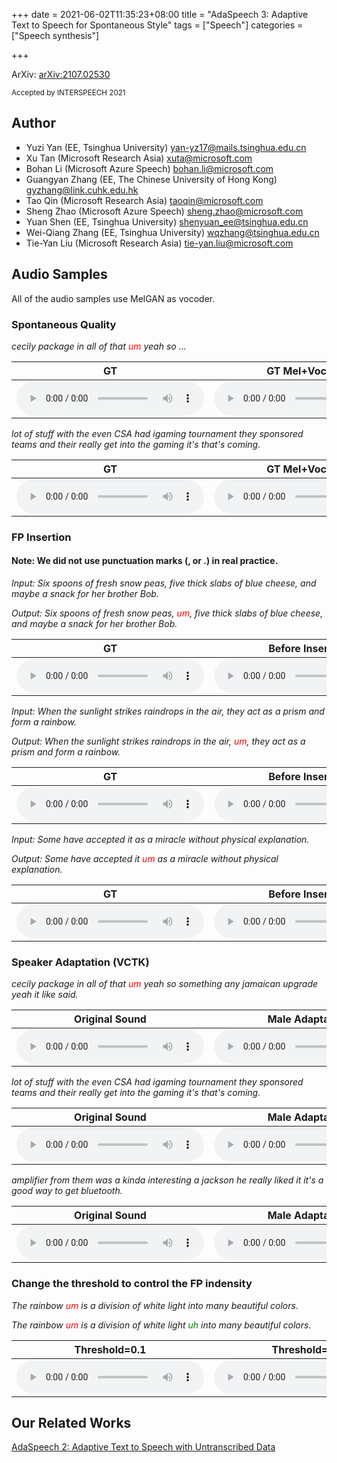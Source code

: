 +++
date = 2021-06-02T11:35:23+08:00
title = "AdaSpeech 3: Adaptive Text to Speech for Spontaneous Style"
tags = ["Speech"]
categories = ["Speech synthesis"]

+++

ArXiv: [arXiv:2107.02530](https://arxiv.org/pdf/2107.02530.pdf)

<small>Accepted by INTERSPEECH 2021</small>

## Author

- Yuzi Yan (EE, Tsinghua University) <yan-yz17@mails.tsinghua.edu.cn>
- Xu Tan (Microsoft Research Asia) <xuta@microsoft.com>
- Bohan Li (Microsoft Azure Speech) <bohan.li@microsoft.com>
- Guangyan Zhang (EE, The Chinese University of Hong Kong) <gyzhang@link.cuhk.edu.hk>
- Tao Qin (Microsoft Research Asia) <taoqin@microsoft.com>
- Sheng Zhao (Microsoft Azure Speech) <sheng.zhao@microsoft.com>
- Yuan Shen (EE, Tsinghua University) <shenyuan_ee@tsinghua.edu.cn>
- Wei-Qiang Zhang (EE, Tsinghua University) <wqzhang@tsinghua.edu.cn>
- Tie-Yan Liu (Microsoft Research Asia) <tie-yan.liu@microsoft.com>

<!-- ## Abstract

Text to speech (TTS) is widely used to synthesize speech. However, it is still a huge challenge to synthesize spontaneous speech like podcast or talk show for two main reasons: 1) lack of training data. Most mainstream datasets for TTS training are reading-style. 2) difficulty in modeling speaking style. Unlike reading-style speech, spontaneous speech has many natural filled pauses (um and uh). Besides, rhythm of it is more variable. In this paper, we propose a new method to address these problems by 1) constructing a spontaneous speech dataset, 2) analyzing the important factors in spontaneous speech like filled pauses (FPs) and rhythm, and 3) developing a spontaneous TTS pipeline through an adaptation way. Specifically, we introduce an FP predictor trained on spontaneous data to a TTS source model trained on reading-style data, which is managed to insert FPs appropriately. To obtain accurate control of the varying duration, we introduce MoE (Mixture of Experts) on duration predictor, which contains three seperate duration predictors that are responsible for the generation of fast, medium and slow speech respectively. We fine-tune it as well as a pitch predictor to achieve fine-grained duration and pitch control using spontaneous data. Besides, our model can also transfer the spontaneity to other speaker through speaker adaptation. Compared with previous TTS model, the proposed method achieves 0.30 better SMOS focusing on style similarity with spontaneous speech, and it achieves better results in MOS tests focusing on many different aspects.  -->

## Audio Samples

All of the audio samples use MelGAN as vocoder.

### Spontaneous Quality

*cecily package in all of that <font color="red">um</font> yeah so ...*

<table><thead>
<tr>
<th style="text-align: center">GT</th>
<th style="text-align: center">GT Mel+Vocoder</th>
<th style="text-align: center">AdaSpeech</th>
<th style="text-align: center">AdaSpeech 3</th>
</tr></thead><tbody>
<tr>
<td style="text-align: center"><audio controls="controls" ><source src="../audio/adaspeech3/Quality_TC/00005_gt.wav" autoplay/>Your browser does not support the audio element.</audio></td>
<td style="text-align: center"><audio controls="controls" ><source src="../audio/adaspeech3/Quality_TC/00005_gt_melgan.wav" autoplay/>Your browser does not support the audio element.</audio></td>
<td style="text-align: center"><audio controls="controls" ><source src="../audio/adaspeech3/Quality_TC/00005_ada.wav" autoplay/>Your browser does not support the audio element.</audio></td>
<td style="text-align: center"><audio controls="controls" ><source src="../audio/adaspeech3/Quality_TC/00005_spon.wav" autoplay/>Your browser does not support the audio element.</audio></td>
</tr>
</tbody></table>

<!-- *ugly surprised it was one of the actually the best color we've you performing cooler we've reviewed so far*


<table><thead>
<tr>
<th style="text-align: center">GT</th>
<th style="text-align: center">GT Mel+Vocoder</th>
<th style="text-align: center">AdaSpeech</th>
<th style="text-align: center">adaspeech3</th>
</tr></thead><tbody>
<tr>
<td style="text-align: center"><audio controls="controls" ><source src="../audio/adaspeech3/Quality_TC/00020_gt.wav" autoplay/>Your browser does not support the audio element.</audio></td>
<td style="text-align: center"><audio controls="controls" ><source src="../audio/adaspeech3/Quality_TC/00020_gt_melgan.wav" autoplay/>Your browser does not support the audio element.</audio></td>
<td style="text-align: center"><audio controls="controls" ><source src="../audio/adaspeech3/Quality_TC/00020_ada.wav" autoplay/>Your browser does not support the audio element.</audio></td>
<td style="text-align: center"><audio controls="controls" ><source src="../audio/adaspeech3/Quality_TC/00020_spon.wav" autoplay/>Your browser does not support the audio element.</audio></td>
</tr>
</tbody></table> -->


*lot of stuff with the even CSA had igaming tournament they sponsored teams and their really get into the gaming it's that's coming.*

<table><thead>
<tr>
<th style="text-align: center">GT</th>
<th style="text-align: center">GT Mel+Vocoder</th>
<th style="text-align: center">AdaSpeech</th>
<th style="text-align: center">AdaSpeech 3</th>
</tr></thead><tbody>
<tr>
<td style="text-align: center"><audio controls="controls" ><source src="../audio/adaspeech3/Quality_TC/00006_gt.wav" autoplay/>Your browser does not support the audio element.</audio></td>
<td style="text-align: center"><audio controls="controls" ><source src="../audio/adaspeech3/Quality_TC/00006_gt_melgan.wav" autoplay/>Your browser does not support the audio element.</audio></td>
<td style="text-align: center"><audio controls="controls" ><source src="../audio/adaspeech3/Quality_TC/00006_ada.wav" autoplay/>Your browser does not support the audio element.</audio></td>
<td style="text-align: center"><audio controls="controls" ><source src="../audio/adaspeech3/Quality_TC/00006_spon.wav" autoplay/>Your browser does not support the audio element.</audio></td>
</tr>
</tbody></table>

### FP Insertion

#### Note: We did not use punctuation marks (, or .) in real practice.

*Input: Six spoons of fresh snow peas, five thick slabs of blue cheese, and maybe a snack for her brother Bob.*

*Output: Six spoons of fresh snow peas, <font color="red">um</font>, five thick slabs of blue cheese, and maybe a snack for her brother Bob.*

<table><thead>
<tr>
<th style="text-align: center">GT</th>
<th style="text-align: center">Before Insertion</th>
<th style="text-align: center">After Insertion</th>
</tr></thead><tbody>
<tr>
<td style="text-align: center"><audio controls="controls" ><source src="../audio/adaspeech3/FP_quality/out00007_gt.wav" autoplay/>Your browser does not support the audio element.</audio></td>
<td style="text-align: center"><audio controls="controls" ><source src="../audio/adaspeech3/FP_quality/out00007_wo_FP.wav" autoplay/>Your browser does not support the audio element.</audio></td>
<td style="text-align: center"><audio controls="controls" ><source src="../audio/adaspeech3/FP_quality/out00007_w_FP.wav" autoplay/>Your browser does not support the audio element.</audio></td>
</tr>
</tbody></table>

*Input: When the sunlight strikes raindrops in the air, they act as a prism and form a rainbow.*

*Output: When the sunlight strikes raindrops in the air, <font color="red">um</font>, they act as a prism and form a rainbow.*

<table><thead>
<tr>
<th style="text-align: center">GT</th>
<th style="text-align: center">Before Insertion</th>
<th style="text-align: center">After Insertion</th>
</tr></thead><tbody>
<tr>
<td style="text-align: center"><audio controls="controls" ><source src="../audio/adaspeech3/FP_quality/out00010_gt.wav" autoplay/>Your browser does not support the audio element.</audio></td>
<td style="text-align: center"><audio controls="controls" ><source src="../audio/adaspeech3/FP_quality/out00010_wo_FP.wav" autoplay/>Your browser does not support the audio element.</audio></td>
<td style="text-align: center"><audio controls="controls" ><source src="../audio/adaspeech3/FP_quality/out00010_w_FP.wav" autoplay/>Your browser does not support the audio element.</audio></td>
</tr>
</tbody></table>

*Input: Some have accepted it as a miracle without physical explanation.*

*Output: Some have accepted it <font color="red">um</font> as a miracle without physical explanation.*

<table><thead>
<tr>
<th style="text-align: center">GT</th>
<th style="text-align: center">Before Insertion</th>
<th style="text-align: center">After Insertion</th>
</tr></thead><tbody>
<tr>
<td style="text-align: center"><audio controls="controls" ><source src="../audio/adaspeech3/FP_quality/out00003_gt.wav" autoplay/>Your browser does not support the audio element.</audio></td>
<td style="text-align: center"><audio controls="controls" ><source src="../audio/adaspeech3/FP_quality/out00003_wo_FP.wav" autoplay/>Your browser does not support the audio element.</audio></td>
<td style="text-align: center"><audio controls="controls" ><source src="../audio/adaspeech3/FP_quality/out00003_w_FP_new.wav" autoplay/>Your browser does not support the audio element.</audio></td>
</tr>
</tbody></table>

### Speaker Adaptation (VCTK)

*cecily package in all of that <font color="red">um</font> yeah so something any jamaican upgrade yeah it like said.*

<table><thead>
<tr>
<th style="text-align: center">Original Sound</th>
<th style="text-align: center">Male Adaptation</th>
<th style="text-align: center">Female Adaptation</th>
</tr></thead><tbody>
<tr>
<td style="text-align: center"><audio controls="controls" ><source src="../audio/adaspeech3/Transfer/00005.wav" autoplay/>Your browser does not support the audio element.</audio></td>
<td style="text-align: center"><audio controls="controls" ><source src="../audio/adaspeech3/Transfer/out00005_male.wav" autoplay/>Your browser does not support the audio element.</audio></td>
<td style="text-align: center"><audio controls="controls" ><source src="../audio/adaspeech3/Transfer/out00005_female.wav" autoplay/>Your browser does not support the audio element.</audio></td>
</tr>
</tbody></table>

*lot of stuff with the even CSA had igaming tournament they sponsored teams and their really get into the gaming it's that's coming.*

<table><thead>
<tr>
<th style="text-align: center">Original Sound</th>
<th style="text-align: center">Male Adaptation</th>
<th style="text-align: center">Female Adaptation</th>
</tr></thead><tbody>
<tr>
<td style="text-align: center"><audio controls="controls" ><source src="../audio/adaspeech3/Transfer/00006.wav" autoplay/>Your browser does not support the audio element.</audio></td>
<td style="text-align: center"><audio controls="controls" ><source src="../audio/adaspeech3/Transfer/out00006_male.wav" autoplay/>Your browser does not support the audio element.</audio></td>
<td style="text-align: center"><audio controls="controls" ><source src="../audio/adaspeech3/Transfer/out00006_female.wav" autoplay/>Your browser does not support the audio element.</audio></td>
</tr>
</tbody></table>

*amplifier from them was a kinda interesting a jackson he really liked it it's a good way to get bluetooth.*

<table><thead>
<tr>
<th style="text-align: center">Original Sound</th>
<th style="text-align: center">Male Adaptation</th>
<th style="text-align: center">Female Adaptation</th>
</tr></thead><tbody>
<tr>
<td style="text-align: center"><audio controls="controls" ><source src="../audio/adaspeech3/Transfer/00021.wav" autoplay/>Your browser does not support the audio element.</audio></td>
<td style="text-align: center"><audio controls="controls" ><source src="../audio/adaspeech3/Transfer/out00021_male.wav" autoplay/>Your browser does not support the audio element.</audio></td>
<td style="text-align: center"><audio controls="controls" ><source src="../audio/adaspeech3/Transfer/out00021_female.wav" autoplay/>Your browser does not support the audio element.</audio></td>
</tr>
</tbody></table>

### Change the threshold to control the FP indensity

*The rainbow <font color="red">um</font> is a division of white light into many beautiful colors.*

*The rainbow <font color="red">um</font> is a division of white light <font color="green">uh</font>  into many beautiful colors.*

<!-- *The rainbow <font color="red">um</font> is a division of white light <font color="green">uh</font>  into many <font color="green">uh</font> beautiful colors.* -->

<table><thead>
<tr>
<th style="text-align: center">Threshold=0.1</th>
<th style="text-align: center">Threshold=0.5</th>
<!-- <th style="text-align: center">Threshold=0.9</th> -->
</tr></thead><tbody>
<tr>
<td style="text-align: center"><audio controls="controls" ><source src="../audio/adaspeech3/FP_insert/out00011_1um_new.wav" autoplay/>Your browser does not support the audio element.</audio></td>
<td style="text-align: center"><audio controls="controls" ><source src="../audio/adaspeech3/FP_insert/out00011_1um1uh_newest.wav" autoplay/>Your browser does not support the audio element.</audio></td>
<!-- <td style="text-align: center"><audio controls="controls" ><source src="../audio/adaspeech3/FP_insert/out00011_1um2uh_new.wav" autoplay/>Your browser does not support the audio element.</audio></td> -->
</tr>
</tbody></table>

## Our Related Works
[AdaSpeech 2: Adaptive Text to Speech with Untranscribed Data](/adaspeech2/)<br>







